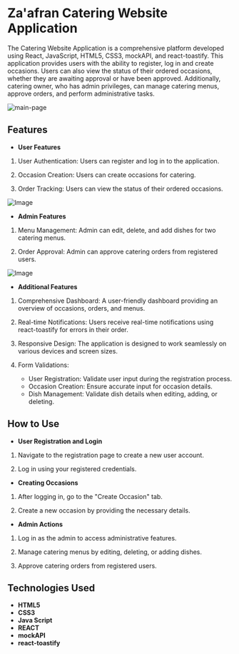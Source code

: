 # Za'afran Catering Website Application

The Catering Website Application is a comprehensive platform developed using React, JavaScript, HTML5, CSS3, mockAPI, and react-toastify. This application provides users with the ability to register, log in and create occasions. Users can also view the status of their ordered occasions, whether they are awaiting approval or have been approved. Additionally, catering owner, who has admin privileges, can manage catering menus, approve orders, and perform administrative tasks.

![main-page](https://github.com/MariaPinchasi/react-catering-site/assets/135972701/496c229c-ee9b-4c01-971a-6550bd2985f5)

## Features

- **User Features**

1. User Authentication: Users can register and log in to the application.

2. Occasion Creation: Users can create occasions for catering.

3. Order Tracking: Users can view the status of their ordered occasions.

![Image](https://github.com/MariaPinchasi/react-catering-site/assets/135972701/d1da5035-dc9d-41cd-a259-28188514e278)

- **Admin Features**

1. Menu Management: Admin can edit, delete, and add dishes for two catering menus.

2. Order Approval: Admin can approve catering orders from registered users.

![Image](https://github.com/MariaPinchasi/react-catering-site/assets/135972701/ad0281d8-b0e4-427e-8d1e-2aa083fcb925)

- **Additional Features**

1. Comprehensive Dashboard: A user-friendly dashboard providing an overview of occasions, orders, and menus.

2. Real-time Notifications: Users receive real-time notifications using react-toastify for errors in their order.

3. Responsive Design: The application is designed to work seamlessly on various devices and screen sizes.

4. Form Validations:

   - User Registration: Validate user input during the registration process.
   - Occasion Creation: Ensure accurate input for occasion details.
   - Dish Management: Validate dish details when editing, adding, or deleting.

## How to Use

- **User Registration and Login**

1.  Navigate to the registration page to create a new user account.

2.  Log in using your registered credentials.

- **Creating Occasions**

1.  After logging in, go to the "Create Occasion" tab.

2.  Create a new occasion by providing the necessary details.

- **Admin Actions**

1.  Log in as the admin to access administrative features.

2.  Manage catering menus by editing, deleting, or adding dishes.

3.  Approve catering orders from registered users.

## Technologies Used

- **HTML5**
- **CSS3**
- **Java Script**
- **REACT**
- **mockAPI**
- **react-toastify**
